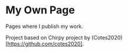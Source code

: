 # My Own Page

Pages where I publish my work.

Project based on Chirpy project by (Cotes2020)[https://github.com/cotes2020].
